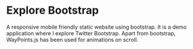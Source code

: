 Explore Bootstrap
==========================

A responsive mobile friendly static website using bootstrap. It is a demo application where I explore Twitter Bootstrap. Apart from bootstrap, WayPoints.js has been used for animations on scroll.


